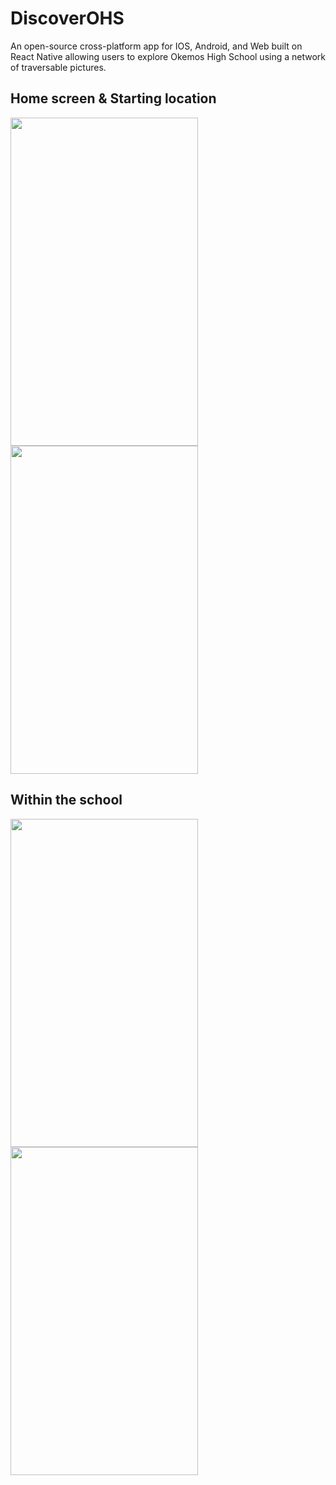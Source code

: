 # DiscoverOHS
An open-source cross-platform app for IOS, Android, and Web built on React Native allowing users to explore Okemos High School using a network of traversable pictures.

## Home screen & Starting location
<img src="https://github.com/ZovcIfzm/DiscoverOHS/blob/master/pics/readme/image1.png" width="300" height="525"> <img src="https://github.com/ZovcIfzm/DiscoverOHS/blob/master/pics/readme/image2.png" width="300" height="525">

## Within the school
<img src="https://github.com/ZovcIfzm/DiscoverOHS/blob/master/pics/readme/image4.png" width="300" height="525"> <img src="https://github.com/ZovcIfzm/DiscoverOHS/blob/master/pics/readme/image3.png" width="300" height="525">
